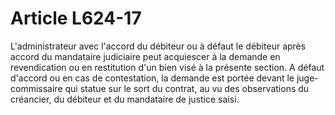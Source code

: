 # Article L624-17

L'administrateur avec l'accord du débiteur ou à défaut le débiteur après accord du mandataire judiciaire peut acquiescer à la demande en revendication ou en restitution d'un bien visé à la présente section. A défaut d'accord ou en cas de contestation, la demande est portée devant le juge-commissaire qui statue sur le sort du contrat, au vu des observations du créancier, du débiteur et du mandataire de justice saisi.